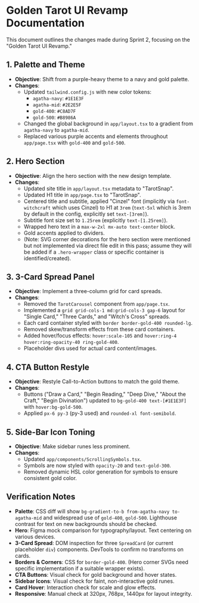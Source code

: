 # Golden Tarot UI Revamp Documentation

This document outlines the changes made during Sprint 2, focusing on the "Golden Tarot UI Revamp."

## 1. Palette and Theme
- **Objective**: Shift from a purple-heavy theme to a navy and gold palette.
- **Changes**:
    - Updated `tailwind.config.js` with new color tokens:
        - `agatha-navy`: `#1E1E3F`
        - `agatha-mid`: `#2E2E5F`
        - `gold-400`: `#C8AD7F`
        - `gold-500`: `#B8986A`
    - Changed the global background in `app/layout.tsx` to a gradient from `agatha-navy` to `agatha-mid`.
    - Replaced various purple accents and elements throughout `app/page.tsx` with `gold-400` and `gold-500`.

## 2. Hero Section
- **Objective**: Align the hero section with the new design template.
- **Changes**:
    - Updated site title in `app/layout.tsx` metadata to "TarotSnap".
    - Updated H1 title in `app/page.tsx` to "TarotSnap".
    - Centered title and subtitle, applied "Cinzel" font (implicitly via `font-witchcraft` which uses Cinzel) to H1 at `3rem` (`text-5xl` which is 3rem by default in the config, explicitly set `text-[3rem]`).
    - Subtitle font size set to `1.25rem` (explicitly `text-[1.25rem]`).
    - Wrapped hero text in a `max-w-2xl mx-auto text-center` block.
    - Gold accents applied to dividers.
    - (Note: SVG corner decorations for the hero section were mentioned but not implemented via direct file edit in this pass; assume they will be added if a `.hero-wrapper` class or specific container is identified/created).

## 3. 3-Card Spread Panel
- **Objective**: Implement a three-column grid for card spreads.
- **Changes**:
    - Removed the `TarotCarousel` component from `app/page.tsx`.
    - Implemented a `grid grid-cols-1 md:grid-cols-3 gap-6` layout for "Single Card," "Three Cards," and "Witch's Cross" spreads.
    - Each card container styled with `border border-gold-400 rounded-lg`.
    - Removed skew/transform effects from these card containers.
    - Added hover/focus effects: `hover:scale-105` and `hover:ring-4 hover:ring-opacity-40 ring-gold-400`.
    - Placeholder divs used for actual card content/images.

## 4. CTA Button Restyle
- **Objective**: Restyle Call-to-Action buttons to match the gold theme.
- **Changes**:
    - Buttons ("Draw a Card," "Begin Reading," "Deep Dive," "About the Craft," "Begin Divination") updated to `bg-gold-400 text-[#1E1E3F]` with `hover:bg-gold-500`.
    - Applied `px-6 py-3` (py-3 used) and `rounded-xl font-semibold`.

## 5. Side-Bar Icon Toning
- **Objective**: Make sidebar runes less prominent.
- **Changes**:
    - Updated `app/components/ScrollingSymbols.tsx`.
    - Symbols are now styled with `opacity-20` and `text-gold-300`.
    - Removed dynamic HSL color generation for symbols to ensure consistent gold color.

## Verification Notes
- **Palette**: CSS diff will show `bg-gradient-to-b from-agatha-navy to-agatha-mid` and widespread use of `gold-400`, `gold-500`. Lighthouse contrast for text on new backgrounds should be checked.
- **Hero**: Figma mock comparison for typography/layout. Text centering on various devices.
- **3-Card Spread**: DOM inspection for three `SpreadCard` (or current placeholder `div`) components. DevTools to confirm no transforms on cards.
- **Borders & Corners**: CSS for `border-gold-400`. (Hero corner SVGs need specific implementation if a suitable wrapper exists).
- **CTA Buttons**: Visual check for gold background and hover states.
- **Sidebar Icons**: Visual check for faint, non-interactive gold runes.
- **Card Hover**: Interaction check for scale and glow effects.
- **Responsive**: Manual check at 320px, 768px, 1440px for layout integrity. 